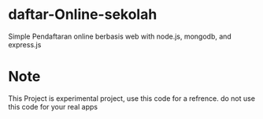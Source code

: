 # daftar-Online-sekolah
Simple Pendaftaran online berbasis web with node.js, mongodb, and express.js

# Note
This Project is experimental project, use this code for a refrence. do not use this code for your real apps 

